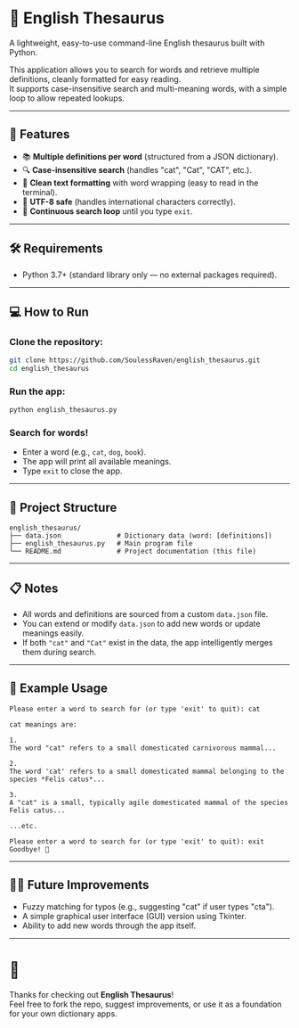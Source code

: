 # 📖 English Thesaurus

A lightweight, easy-to-use command-line English thesaurus built with Python.

This application allows you to search for words and retrieve multiple definitions, cleanly formatted for easy reading.  
It supports case-insensitive search and multi-meaning words, with a simple loop to allow repeated lookups.

---

## 🚀 Features

- 📚 **Multiple definitions per word** (structured from a JSON dictionary).
- 🔍 **Case-insensitive search** (handles "cat", "Cat", "CAT", etc.).
- 📜 **Clean text formatting** with word wrapping (easy to read in the terminal).
- 🚱 **UTF-8 safe** (handles international characters correctly).
- 🔁 **Continuous search loop** until you type `exit`.

---

## 🛠 Requirements

- Python 3.7+ (standard library only — no external packages required).

---

## 💻 How to Run

### Clone the repository:

```bash
git clone https://github.com/SoulessRaven/english_thesaurus.git
cd english_thesaurus
```

### Run the app:

```bash
python english_thesaurus.py
```

### Search for words!

- Enter a word (e.g., `cat`, `dog`, `book`).
- The app will print all available meanings.
- Type `exit` to close the app.

---

## 📂 Project Structure

```
english_thesaurus/
├── data.json              # Dictionary data (word: [definitions])
├── english_thesaurus.py   # Main program file
└── README.md              # Project documentation (this file)
```

---

## 📋 Notes

- All words and definitions are sourced from a custom `data.json` file.
- You can extend or modify `data.json` to add new words or update meanings easily.
- If both `"cat"` and `"Cat"` exist in the data, the app intelligently merges them during search.

---

## 📜 Example Usage

```text
Please enter a word to search for (or type 'exit' to quit): cat

cat meanings are:

1.
The word "cat" refers to a small domesticated carnivorous mammal...

2.
The word 'cat' refers to a small domesticated mammal belonging to the species *Felis catus*...

3.
A "cat" is a small, typically agile domesticated mammal of the species Felis catus...

...etc.

Please enter a word to search for (or type 'exit' to quit): exit
Goodbye! 👋
```

---

## 🧑‍💻 Future Improvements

- Fuzzy matching for typos (e.g., suggesting "cat" if user types "cta").
- A simple graphical user interface (GUI) version using Tkinter.
- Ability to add new words through the app itself.

---

# 🎯

Thanks for checking out **English Thesaurus**!  
Feel free to fork the repo, suggest improvements, or use it as a foundation for your own dictionary apps.


